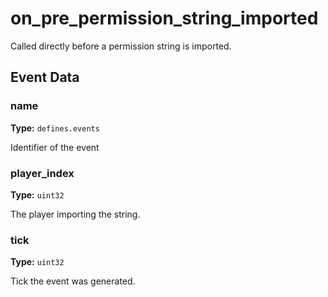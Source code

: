# on_pre_permission_string_imported

Called directly before a permission string is imported.

## Event Data

### name

**Type:** `defines.events`

Identifier of the event

### player_index

**Type:** `uint32`

The player importing the string.

### tick

**Type:** `uint32`

Tick the event was generated.

